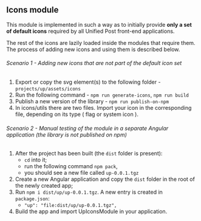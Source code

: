 ## Icons module

This module is implemented in such a way as to initially provide **only a set of default icons**
required by all Unified Post front-end applications. 

The rest of the icons are lazily loaded inside the modules that require them. The process of adding new icons and using them is described below.

###### Scenario 1 - Adding new icons that are not part of the default icon set
1. Export or copy the svg element(s) to the following folder - `projects/up/assets/icons`
2. Run the following command - `npm run generate-icons`, `npm run build`
3. Publish a new version of the library - `npm run publish-on-npm`
4. In icons/utils there are two files. Import your icon in the corresponding file, depending on its type ( flag or system icon ).


###### Scenario 2 - Manual testing of the module in a separate Angular application (the library is not published on npm)
1. After the project has been built (the `dist` folder is present):
    * `cd` into it;
    * run the following command `npm pack`,
    * you should see a new file called `up-0.0.1.tgz`
2. Create a new Angular application and copy the `dist` folder in the root of the newly created app;
3. Run `npm i dist/up/up-0.0.1.tgz`. A new entry is created in `package.json`: 
   * `"up": "file:dist/up/up-0.0.1.tgz",`
4. Build the app and import UpIconsModule in your application.

  




